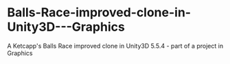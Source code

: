 # Balls-Race-improved-clone-in-Unity3D---Graphics
A Ketcapp's Balls Race improved clone in Unity3D 5.5.4 - part of a project in Graphics

